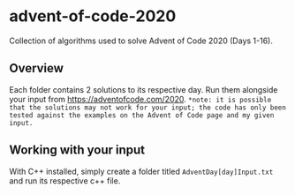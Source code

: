 # advent-of-code-2020
Collection of algorithms used to solve Advent of Code 2020 (Days 1-16).

## Overview
Each folder contains 2 solutions to its respective day. Run them alongside your input from https://adventofcode.com/2020.
`*note: it is possible that the solutions may not work for your input; the code has only been tested against the examples on the Advent of Code page and my given input.`

## Working with your input
With C++ installed, simply create a folder titled `AdventDay[day]Input.txt` and run its respective c++ file.
